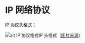 # IP 网络协议

IP 协议头格式：

![alt IP 协议格式](https://bee.91demo.top/images/ip-header.png)IP 头格式（[图片来源](http://nmap.org/book/tcpip-ref.html)）

